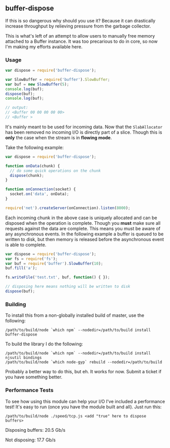 ## buffer-dispose

If this is so dangerous why should you use it? Because it can drastically
increase throughput by relieving pressure from the garbage collector.

This is what's left of an attempt to allow users to manually free memory
attached to a Buffer instance. It was too precarious to do in core, so now
I'm making my efforts available here.

### Usage

```javascript
var dispose = require('buffer-dispose');

var SlowBuffer = require('buffer').SlowBuffer;
var buf = new SlowBuffer(5);
console.log(buf);
dispose(buf);
console.log(buf);

// output:
// <Buffer 00 00 00 00 00>
// <Buffer >
```

It's mainly meant to be used for incoming data. Now that the
`SlabAllocator` has been removed no incoming I/O is directly part of a
slice. Though this is **only** the case when the stream is in **flowing
mode**.

Take the following example:

```javascript
var dispose = require('buffer-dispose');

function onData(chunk) {
  // do some quick operations on the chunk
  dispose(chunk);
}

function onConnection(socket) {
  socket.on('data', onData);
}

require('net').createServer(onConnection).listen(8000);
```

Each incoming chunk in the above case is uniquely allocated and can be
disposed when the operation is complete. Though you **must** make sure all
requests against the data are complete. This means you must be aware of any
asynchronous events. In the following example a buffer is queued to be
written to disk, but then memory is released before the asynchronous event
is able to complete.

```javascript
var dispose = require('buffer-dispose');
var fs = require('fs');
var buf = require('buffer').SlowBuffer(10);
buf.fill('a');

fs.writeFile('test.txt', buf, function() { });

// disposing here means nothing will be written to disk
dispose(buf);
```

### Building

To install this from a non-globally installed build of master, use the
following:

```
/path/to/build/node `which npm` --nodedir=/path/to/build install buffer-dispose
```

To build the library I do the following:

```
/path/to/build/node `which npm` --nodedir=/path/to/build install njsutil bindings
/path/to/build/node `which node-gyp` rebuild --nodedir=/path/to/build
```

Probably a better way to do this, but eh. It works for now. Submit a ticket
if you have something better.

### Performance Tests

To see how using this module can help your I/O I've included a performance
test! It's easy to run (once you have the module built and all). Just run
this:

```
/path/to/build/node ./speed/tcp.js <add "true" here to dispose buffers>
```

Disposing buffers: 20.5 Gb/s

Not disposing: 17.7 Gb/s
